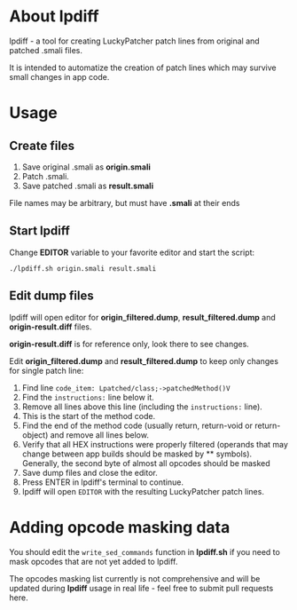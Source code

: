 # About lpdiff

lpdiff - a tool for creating LuckyPatcher patch lines from original and patched .smali files.

It is intended to automatize the creation of patch lines which may survive small changes in app code.

# Usage

## Create files

1. Save original .smali as **origin.smali**
2. Patch .smali.
3. Save patched .smali as **result.smali**

File names may be arbitrary, but must have **.smali** at their ends


## Start lpdiff

Change **EDITOR** variable to your favorite editor and start the script:

`./lpdiff.sh origin.smali result.smali`

## Edit dump files

lpdiff will open editor for **origin_filtered.dump**,  **result_filtered.dump** and **origin-result.diff** files.

**origin-result.diff**  is for reference only, look there to see changes.

Edit **origin_filtered.dump** and **result_filtered.dump**  to keep only changes for single patch line:

1. Find line `code_item: Lpatched/class;->patchedMethod()V`
2. Find the `instructions:` line below it.
3. Remove all lines above this line (including the `instructions:` line).
4. This is the start of the method code.
5. Find the end of the method code (usually return, return-void or return-object) and remove all lines below.
6. Verify that all HEX instructions were properly filtered (operands that may change between app builds should be masked by ** symbols). Generally, the second byte of almost all opcodes should be masked
7. Save dump files and close the editor.
8. Press ENTER in lpdiff's terminal to continue.
9. lpdiff will open `EDITOR` with the resulting LuckyPatcher patch lines.

# Adding opcode masking data

You should edit the `write_sed_commands` function in **lpdiff.sh** if you need to mask opcodes that are not yet added to lpdiff.

The opcodes masking list currently is not comprehensive and will be updated during **lpdiff** usage in real life - feel free to submit pull requests here.

